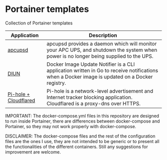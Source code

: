 # Portainer templates

Collection of Portainer templates

| Application | Description |
| ---         | --- |
| [apcupsd](apcupsd/) | apcupsd provides a daemon which will monitor your APC UPS, and shutdown the system when power is no longer being supplied to the UPS. |
| [DIUN](diun/) | Docker Image Update Notifier is a CLI application written in Go to receive notifications when a Docker image is updated on a Docker registry. |
| [Pi-hole + Cloudflared](pihole/) | Pi-hole is a network-level advertisement and Internet tracker blocking application.<br>Cloudflared is a proxy-dns over HTTPS. |

IMPORTANT: The docker-compose.yml files in this repository are designed to run inside Portainer, there are differences between docker-compose and Portainer, so they may not work properly with docker-compose.

DISCLAIMER: The docker-compose files and the rest of the configuration files are the ones I use, they are not intended to be generic or to present all the functionalities of the different containers. Still any suggestions for improvement are welcome. 